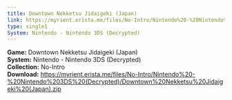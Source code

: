 ```yaml
---
title: Downtown Nekketsu Jidaigeki (Japan)
link: https://myrient.erista.me/files/No-Intro/Nintendo%20-%20Nintendo%203DS%20(Decrypted)/Downtown%20Nekketsu%20Jidaigeki%20(Japan).zip
type: single1
System: Nintendo - Nintendo 3DS (Decrypted)
---
```

<b>Game:</b> Downtown Nekketsu Jidaigeki (Japan)<br>
<b>System:</b> Nintendo - Nintendo 3DS (Decrypted)<br>
<b>Collection:</b> No-Intro<br>
<b>Download:</b> https://myrient.erista.me/files/No-Intro/Nintendo%20-%20Nintendo%203DS%20(Decrypted)/Downtown%20Nekketsu%20Jidaigeki%20(Japan).zip